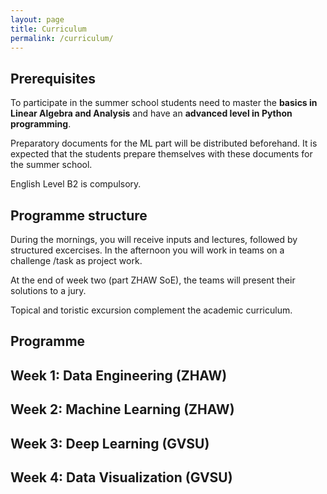 ```yaml
---
layout: page
title: Curriculum
permalink: /curriculum/
---
```

## Prerequisites ##

To participate in the summer school students need to master the **basics in Linear Algebra and Analysis** and have an **advanced level in Python programming**.

Preparatory documents for the ML part will be distributed beforehand. It is expected that the students prepare themselves with these documents for the summer school.

English Level B2 is compulsory.

## Programme structure ##
During the mornings, you will receive inputs and lectures, followed by structured excercises. In the afternoon you will work in teams on a challenge /task as project work.

At the end of week two (part ZHAW SoE), the teams will present their solutions to a jury.

Topical and toristic excursion complement the academic curriculum.

## Programme ##

## Week 1: Data Engineering (ZHAW)

## Week 2: Machine Learning (ZHAW)

## Week 3: Deep Learning (GVSU)

## Week 4: Data Visualization (GVSU)
